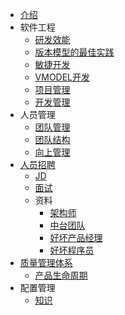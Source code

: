 * [介绍](README.md)
* 软件工程
  * [研发效能](dev/efficiency.md)
  * [版本模型的最佳实践](dev/model.md)
  * [敏捷开发](dev/agile.md)
  * [VMODEL开发](dev/vmodel.md)
  * [项目管理](dev/project.md)
  * [开发管理](dev/mgr.md)
* 人员管理
  * [团队管理](mgr/team.md)
  * [团队结构](mgr/teamstruct.md)
  * [向上管理](mgr/upward.md)
* [人员招聘](hire/SUMMARY.md)
  * [JD](hire/jd.md)
  * [面试](hire/interview.md)
  * 资料
    * [架构师](hire/material/architect.md)
    * [中台团队](hire/material/zt.md)
    * [好坏产品经理](hire/material/pm.md)
    * [好坏程序员](hire/material/se.md)
* [质量管理体系](qms/SUMMARY.md)
  * [产品生命周期](qms/plm.md)
* 配置管理
  * [知识](cm/SUMMARY.md)
